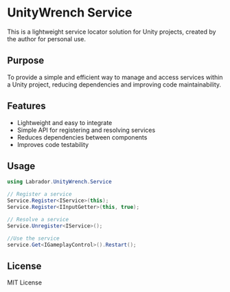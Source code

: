 # UnityWrench Service

This is a lightweight service locator solution for Unity projects, created by the author for personal use.

## Purpose

To provide a simple and efficient way to manage and access services within a Unity project, reducing dependencies and improving code maintainability.

## Features

*   Lightweight and easy to integrate
*   Simple API for registering and resolving services
*   Reduces dependencies between components
*   Improves code testability

## Usage

```csharp
using Labrador.UnityWrench.Service

// Register a service
Service.Register<IService>(this);
Service.Register<IInputGetter>(this, true);

// Resolve a service
Service.Unregister<IService>();

//Use the service
service.Get<IGameplayControl>().Restart();
```

## License

MIT License
